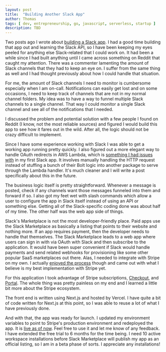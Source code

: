 ```yaml
---
layout: post
title:  "Building Another Slack App"
author: Thomas
tags: [ dev, entrepreneurship, go, javascript, serverless, startup ]
description: TBD
---
```


Two posts ago I wrote about [building a Slack app](/blog/building-a-slack-app). I had a good time building that app out and learning the Slack API, so I have been keeping my eyes peeled for anything else Slack-related that I could work on. It had been a while since I had built anything until I came across something on Reddit that caught my attention. There was a commenter lamenting the amount of Slack channels that they had to keep an eye on. I suffer from the same thing as well and I had thought previously about how I could handle that situation.

For me, the amount of Slack channels I need to monitor is cumbersome especially when I am on-call. Notifications can easily get lost and on some occasions, I need to keep track of channels that are not in my normal channel folders. My idea was to have a way to funnel multiple Slack channels to a single channel. That way I could monitor a single Slack channel and see all of the notifications that I needed.

I discussed the problem and potential solution with a few people I found on Reddit (I know, not the most reliable sources) and figured I would build this app to see how it fares out in the wild. After all, the logic should not be crazy difficult to implement.

Since I have some experience working with Slack I was able to get a working app running pretty quickly. I also figured out a more elegant way to handle OAuth redirects in AWS Lambda, which is [something I had issues with](/blog/building-a-slack-app#distribution) in my first Slack app. It involves manually handling the HTTP request instead of stuffing a bunch of their Bolt logic into another package to serve through the Lambda handler. It's much cleaner and I will write a post specifically about this in the future.

The business logic itself is pretty straightforward. Whenever a message is posted, check if any channels want those messages funneled into them and forward if so. I also got my feet wet with slash commands which allow a user to configure the app in Slack itself instead of using an API or something else. Getting all of the Slack-specific coding done was about half of my time. The other half was the web app side of things.

Slack's Marketplace is not the most developer-friendly place. Paid apps use the Slack Marketplace as basically a listing that points to their website and nothing more. If an app requires payment, then the developer needs to handle that themselves. The Slack Marketplace leads to a web app where users can sign in with via OAuth with Slack and then subscribe to the application. It would have been super convenient if Slack would handle payments and send related webhooks for provisioning like some other popular SaaS marketplaces out there. Alas, I needed to integrate with Stripe on my own. I actually [enjoyed the process](/blog/whoever-does-stripes-technical-writing-deserves-an-award) though and came out with what I believe is my best implementation with Stripe yet.

For this application I took advantage of Stripe subscriptions, [Checkout](https://docs.stripe.com/billing/subscriptions/build-subscriptions?platform=web&ui=stripe-hosted&lang=go#create-session), and [Portal](https://docs.stripe.com/billing/subscriptions/build-subscriptions?platform=web&ui=stripe-hosted&lang=go#create-portal-session). The whole thing was pretty painless on my end and I learned a little bit more about the Stripe ecosystem.

The front end is written using Next.js and hosted by Vercel. I have quite a bit of code written for Next.js at this point, so I was able to reuse a lot of what I have previously done.

And with that, the app was ready for launch. I updated my environment variables to point to Stripe's production environment and redeployed the app. It is [live as of now](https://channel-funnel.thomasstep.com). Feel free to use it and let me know of any feedback. I have extended the free trial to 6 months for the time being. I need 10 active workspace installations before Slack Marketplace will publish my app as an official listing, so I am in a beta phase of sorts. I appreciate any installations!
